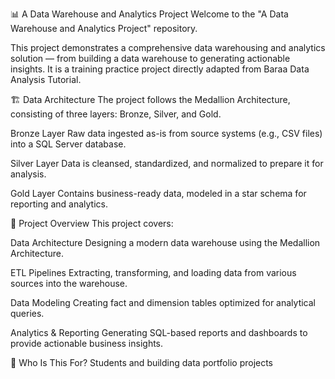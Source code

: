 📊 A Data Warehouse and Analytics Project
Welcome to the "A Data Warehouse and Analytics Project" repository.

This project demonstrates a comprehensive data warehousing and analytics solution — from building a data warehouse to generating actionable insights. It is a training practice project directly adapted from Baraa Data Analysis Tutorial.

🏗️ Data Architecture
The project follows the Medallion Architecture, consisting of three layers: Bronze, Silver, and Gold.

Bronze Layer
Raw data ingested as-is from source systems (e.g., CSV files) into a SQL Server database.

Silver Layer
Data is cleansed, standardized, and normalized to prepare it for analysis.

Gold Layer
Contains business-ready data, modeled in a star schema for reporting and analytics.

📖 Project Overview
This project covers:

Data Architecture
Designing a modern data warehouse using the Medallion Architecture.

ETL Pipelines
Extracting, transforming, and loading data from various sources into the warehouse.

Data Modeling
Creating fact and dimension tables optimized for analytical queries.

Analytics & Reporting
Generating SQL-based reports and dashboards to provide actionable business insights.

🎯 Who Is This For?
Students and building data portfolio projects


